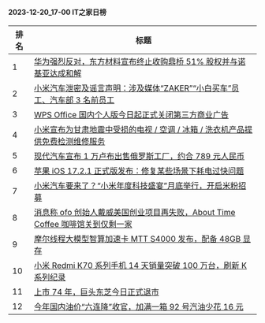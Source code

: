 #### 2023-12-20_17-00  IT之家日榜

| 排名 | 标题|
| --- | ---|
| 1 | [华为强烈反对，东方材料宣布终止收购鼎桥 51% 股权并与诺基亚达成和解](https://www.ithome.com/0/740/357.htm) |
| 2 | [小米汽车泄密及谣言声明：涉及媒体“ZAKER”“小白买车”员工、汽车部 3 名前员工](https://www.ithome.com/0/740/317.htm) |
| 3 | [WPS Office 国内个人版今日起正式关闭第三方商业广告](https://www.ithome.com/0/740/399.htm) |
| 4 | [小米宣布为甘肃地震中受损的电视 / 空调 / 冰箱 / 洗衣机产品提供免费检测维修服务](https://www.ithome.com/0/740/360.htm) |
| 5 | [现代汽车宣布 1 万卢布出售俄罗斯工厂，约合 789 元人民币](https://www.ithome.com/0/740/325.htm) |
| 6 | [苹果 iOS 17.2.1 正式版发布：修复某些场景下耗电过快问题](https://www.ithome.com/0/740/365.htm) |
| 7 | [小米汽车要来了？“小米年度科技盛宴”月底举行，开启米粉招募](https://www.ithome.com/0/740/427.htm) |
| 8 | [消息称 ofo 创始人戴威美国创业项目再失败，About Time Coffee 咖啡馆关到仅剩一家](https://www.ithome.com/0/740/348.htm) |
| 9 | [摩尔线程大模型智算加速卡 MTT S4000 发布，配备 48GB 显存](https://www.ithome.com/0/740/281.htm) |
| 10 | [小米 Redmi K70 系列手机 14 天销量突破 100 万台，刷新 K 系列纪录](https://www.ithome.com/0/740/406.htm) |
| 11 | [上市 74 年，巨头东芝今日正式退市](https://www.ithome.com/0/740/382.htm) |
| 12 | [今年国内油价“六连降”收官，加满一箱 92 号汽油少花 16 元](https://www.ithome.com/0/740/292.htm) |
